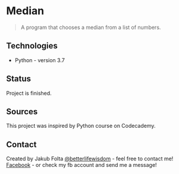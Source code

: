 # Median
> A program that chooses a median from a list of numbers.

## Technologies
* Python - version 3.7

## Status
Project is finished.

## Sources
This project was inspired by Python course on Codecademy. 

## Contact
Created by Jakub Folta [@betterlifewisdom](https://www.betterlifewisdom.com/) - feel free to contact me!<br/>
[Facebook](https://www.facebook.com/jakub.folta.58) - or check my fb account and send me a message!

